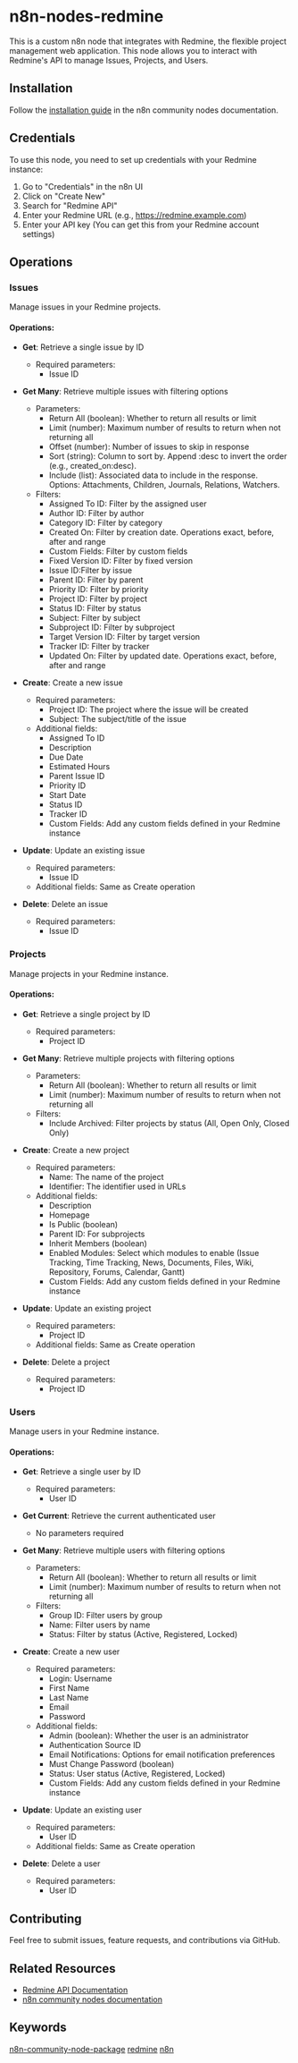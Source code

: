 # n8n-nodes-redmine

This is a custom n8n node that integrates with Redmine, the flexible project management web application. This node allows you to interact with Redmine's API to manage Issues, Projects, and Users.

## Installation

Follow the [installation guide](https://docs.n8n.io/integrations/community-nodes/installation/) in the n8n community nodes documentation.

## Credentials

To use this node, you need to set up credentials with your Redmine instance:

1. Go to "Credentials" in the n8n UI
2. Click on "Create New"
3. Search for "Redmine API"
4. Enter your Redmine URL (e.g., https://redmine.example.com)
5. Enter your API key (You can get this from your Redmine account settings)

## Operations

### Issues

Manage issues in your Redmine projects.

#### Operations:

- **Get**: Retrieve a single issue by ID
  - Required parameters:
    - Issue ID
  
- **Get Many**: Retrieve multiple issues with filtering options
  - Parameters:
    - Return All (boolean): Whether to return all results or limit
    - Limit (number): Maximum number of results to return when not returning all
    - Offset (number): Number of issues to skip in response
    - Sort (string): Column to sort by. Append :desc to invert the order (e.g., created_on:desc).
    - Include (list): Associated data to include in the response. Options: Attachments, Children, Journals, Relations, Watchers.
  - Filters:
    - Assigned To ID: Filter by the assigned user
    - Author ID: Filter by author
    - Category ID: Filter by category
    - Created On: Filter by creation date. Operations exact, before, after and range
    - Custom Fields: Filter by custom fields
    - Fixed Version ID: Filter by fixed version
    - Issue ID:Filter by issue
    - Parent ID: Filter by parent
    - Priority ID: Filter by priority
    - Project ID: Filter by project
    - Status ID: Filter by status
    - Subject: Filter by subject
    - Subproject ID: Filter by subproject
    - Target Version ID: Filter by target version
    - Tracker ID: Filter by tracker
    - Updated On: Filter by updated date. Operations exact, before, after and range

- **Create**: Create a new issue
  - Required parameters:
    - Project ID: The project where the issue will be created
    - Subject: The subject/title of the issue
  - Additional fields:
    - Assigned To ID
    - Description
    - Due Date
    - Estimated Hours
    - Parent Issue ID
    - Priority ID
    - Start Date
    - Status ID
    - Tracker ID
    - Custom Fields: Add any custom fields defined in your Redmine instance

- **Update**: Update an existing issue
  - Required parameters:
    - Issue ID
  - Additional fields: Same as Create operation

- **Delete**: Delete an issue
  - Required parameters:
    - Issue ID

### Projects

Manage projects in your Redmine instance.

#### Operations:

- **Get**: Retrieve a single project by ID
  - Required parameters:
    - Project ID
  
- **Get Many**: Retrieve multiple projects with filtering options
  - Parameters:
    - Return All (boolean): Whether to return all results or limit
    - Limit (number): Maximum number of results to return when not returning all
  - Filters:
    - Include Archived: Filter projects by status (All, Open Only, Closed Only)

- **Create**: Create a new project
  - Required parameters:
    - Name: The name of the project
    - Identifier: The identifier used in URLs
  - Additional fields:
    - Description
    - Homepage
    - Is Public (boolean)
    - Parent ID: For subprojects
    - Inherit Members (boolean)
    - Enabled Modules: Select which modules to enable (Issue Tracking, Time Tracking, News, Documents, Files, Wiki, Repository, Forums, Calendar, Gantt)
    - Custom Fields: Add any custom fields defined in your Redmine instance

- **Update**: Update an existing project
  - Required parameters:
    - Project ID
  - Additional fields: Same as Create operation

- **Delete**: Delete a project
  - Required parameters:
    - Project ID

### Users

Manage users in your Redmine instance.

#### Operations:

- **Get**: Retrieve a single user by ID
  - Required parameters:
    - User ID
  
- **Get Current**: Retrieve the current authenticated user
  - No parameters required

- **Get Many**: Retrieve multiple users with filtering options
  - Parameters:
    - Return All (boolean): Whether to return all results or limit
    - Limit (number): Maximum number of results to return when not returning all
  - Filters:
    - Group ID: Filter users by group
    - Name: Filter users by name
    - Status: Filter by status (Active, Registered, Locked)

- **Create**: Create a new user
  - Required parameters:
    - Login: Username
    - First Name
    - Last Name
    - Email
    - Password
  - Additional fields:
    - Admin (boolean): Whether the user is an administrator
    - Authentication Source ID
    - Email Notifications: Options for email notification preferences
    - Must Change Password (boolean)
    - Status: User status (Active, Registered, Locked)
    - Custom Fields: Add any custom fields defined in your Redmine instance

- **Update**: Update an existing user
  - Required parameters:
    - User ID
  - Additional fields: Same as Create operation

- **Delete**: Delete a user
  - Required parameters:
    - User ID

## Contributing

Feel free to submit issues, feature requests, and contributions via GitHub.

## Related Resources

- [Redmine API Documentation](https://www.redmine.org/projects/redmine/wiki/Rest_api)
- [n8n community nodes documentation](https://docs.n8n.io/integrations/community-nodes/)

## Keywords

[n8n-community-node-package](https://www.npmjs.com/search?q=keywords:n8n-community-node-package) [redmine](https://www.npmjs.com/search?q=keywords:redmine) [n8n](https://www.npmjs.com/search?q=keywords:n8n)